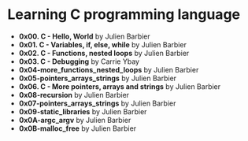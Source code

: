 # Learning C programming language

* **0x00. C - Hello, World** by Julien Barbier
* **0x01. C - Variables, if, else, while** by Julien Barbier
* **0x02. C - Functions, nested loops** by Julien Barbier
* **0x03. C - Debugging** by Carrie Ybay
* **0x04-more_functions_nested_loops** by Julien Barbier
* **0x05-pointers_arrays_strings** by Julien Barbier
* **0x06. C - More pointers, arrays and strings** by Julien Barbier
* **0x08-recursion** by Julien Barbier
* **0x07-pointers_arrays_strings** by Julien Barbier
* **0x09-static_libraries** by Julien Barbier
* **0x0A-argc_argv** by Julien Barbier
* **0x0B-malloc_free** by Julien Barbier
